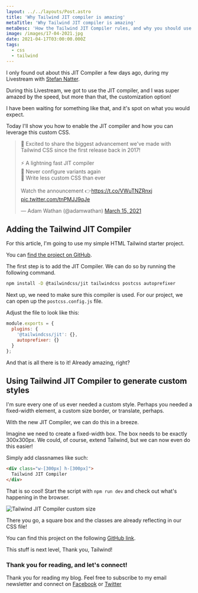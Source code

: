```yaml
---
layout: ../../layouts/Post.astro
title: 'Why Tailwind JIT compiler is amazing'
metaTitle: 'Why Tailwind JIT compiler is amazing'
metaDesc: 'How the Tailwind JIT Compiler rules, and why you should use it'
image: /images/17-04-2021.jpg
date: 2021-04-17T03:00:00.000Z
tags:
  - css
  - tailwind
---
```


I only found out about this JIT Compiler a few days ago, during my Livestream with [Stefan Natter](https://www.youtube.com/watch?v=YA1hzqfv2i8).

During this Livestream, we got to use the JIT compiler, and I was super amazed by the speed, but more than that, the customization option!

I have been waiting for something like that, and it's spot on what you would expect.

Today I'll show you how to enable the JIT compiler and how you can leverage this custom CSS.

<blockquote class="twitter-tweet"><p lang="en" dir="ltr">🚀 Excited to share the biggest advancement we&#39;ve made with Tailwind CSS since the first release back in 2017!<br><br>⚡️ A lightning fast JIT compiler<br>🧁 Never configure variants again<br>🤸 Write less custom CSS than ever<br><br>Watch the announcement 👉<a href="https://t.co/VWuTNZRnxj">https://t.co/VWuTNZRnxj</a> <a href="https://t.co/tnPMJJ9qJe">pic.twitter.com/tnPMJJ9qJe</a></p>&mdash; Adam Wathan (@adamwathan) <a href="https://twitter.com/adamwathan/status/1371505992840663051?ref_src=twsrc%5Etfw">March 15, 2021</a></blockquote> <script defer async src="https://platform.twitter.com/widgets.js" charset="utf-8"></script>

## Adding the Tailwind JIT Compiler

For this article, I'm going to use my simple HTML Tailwind starter project.

You can [find the project on GitHub](https://github.com/rebelchris/HTML-Tailwind-Starter).

The first step is to add the JIT Compiler. We can do so by running the following command.

```bash
npm install -D @tailwindcss/jit tailwindcss postcss autoprefixer
```

Next up, we need to make sure this compiler is used.
For our project, we can open up the `postcss.config.js` file.

Adjust the file to look like this:

```js
module.exports = {
  plugins: {
    '@tailwindcss/jit': {},
    autoprefixer: {}
  }
};
```

And that is all there is to it!
Already amazing, right?

## Using Tailwind JIT Compiler to generate custom styles

I'm sure every one of us ever needed a custom style.
Perhaps you needed a fixed-width element, a custom size border, or translate, perhaps.

With the new JIT Compiler, we can do this in a breeze.

Imagine we need to create a fixed-width box.
The box needs to be exactly 300x300px. We could, of course, extend Tailwind, but we can now even do this easier!

Simply add classnames like such:

```html
<div class="w-[300px] h-[300px]">
  Tailwind JIT Compiler
</div>
```

That is so cool!
Start the script with `npm run dev` and check out what's happening in the browser.

![Tailwind JIT Compiler custom size](https://cdn.hashnode.com/res/hashnode/image/upload/v1618380362939/ber12VU9F.png)

There you go, a square box and the classes are already reflecting in our CSS file!

You can find this project on the following [GitHub link](https://github.com/rebelchris/HTML-Tailwind-Starter/tree/JIT-compiler).

This stuff is next level,
Thank you, Tailwind!

### Thank you for reading, and let's connect!

Thank you for reading my blog. Feel free to subscribe to my email newsletter and connect on [Facebook](https://www.facebook.com/DailyDevTipsBlog) or [Twitter](https://twitter.com/DailyDevTips1)
